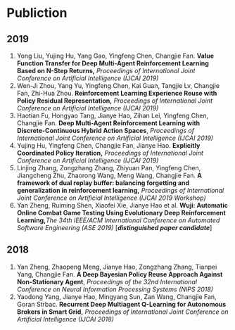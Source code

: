 # Publiction

## 2019

1. Yong Liu, Yujing Hu, Yang Gao, Yingfeng Chen, Changjie Fan. **Value Function Transfer for Deep Multi-Agent Reinforcement Learning Based on N-Step Returns,** _Proceedings of International Joint Conference on Artificial Intelligence \(IJCAI 2019\)_  
2. Wen-Ji Zhou, Yang Yu, Yingfeng Chen, Kai Guan, Tangjie Lv, Changjie Fan, Zhi-Hua Zhou. **Reinforcement Learning Experience Reuse with Policy Residual Representation,** _Proceedings of International Joint Conference on Artificial Intelligence \(IJCAI 2019\)_  
3. Haotian Fu, Hongyao Tang, Jianye Hao, Zihan Lei, Yingfeng Chen, Changjie Fan. **Deep Multi-Agent Reinforcement Learning with Discrete-Continuous Hybrid Action Spaces**, _Proceedings of International Joint Conference on Artificial Intelligence \(IJCAI 2019\)_  
4. Yujing Hu, Yingfeng Chen, Changjie Fan, Jianye Hao. **Explicitly Coordinated Policy Iteration,** _Proceedings of International Joint Conference on Artificial Intelligence \(IJCAI 2019\)_  
5. Linjing Zhang, Zongzhang Zhang, Zhiyuan Pan, Yingfeng Chen, Jiangcheng Zhu, Zhaorong Wang, Meng Wang, Changjie Fan. **A framework of dual replay buffer: balancing forgetting and generalization in reinforcement learning,** _Proceedings of International Joint Conference on Artificial Intelligence \(IJCAI 2019 Workshop\)_  
6. Yan Zheng, Ruiming Shen, Xiaofei Xie, Jianye Hao et al. **Wuji: Automatic Online Combat Game Testing Using Evolutionary Deep Reinforcement Learning,**_The 34th IEEE/ACM International Conference on Automated Software Engineering \(ASE 2019\)_ \[_**distinguished paper candidate**_\]  

## 2018

1. Yan Zheng, Zhaopeng Meng, Jianye Hao, Zongzhang Zhang, Tianpei Yang, Changjie Fan. **A Deep Bayesian Policy Reuse Approach Against Non-Stationary Agent**, _Proceedings of the 32nd International Conference on Neural Information Processing Systems \(NIPS 2018\)_  
2. Yaodong Yang, Jianye Hao, Mingyang Sun, Zan Wang, Changjie Fan, Goran Strbac. **Recurrent Deep Multiagent Q-Learning for Autonomous Brokers in Smart Grid,** _Proceedings of International Joint Conference on Artificial Intelligence \(IJCAI 2018\)_  

